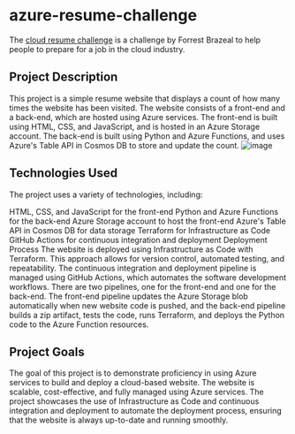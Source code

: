 # azure-resume-challenge
The [cloud resume challenge](https://cloudresumechallenge.dev/docs/the-challenge/azure/) is a challenge by Forrest Brazeal to help people to prepare for a job in the cloud industry.
## Project Description
This project is a simple resume website that displays a count of how many times the website has been visited. The website consists of a front-end and a back-end, which are hosted using Azure services. The front-end is built using HTML, CSS, and JavaScript, and is hosted in an Azure Storage account. The back-end is built using Python and Azure Functions, and uses Azure's Table API in Cosmos DB to store and update the count.
![image](https://github.com/samya-elmain/azure-resume-challenge/assets/93472667/e836b2be-9d3d-4510-ace2-f5d542c26fde)


## Technologies Used
The project uses a variety of technologies, including:

HTML, CSS, and JavaScript for the front-end
Python and Azure Functions for the back-end
Azure Storage account to host the front-end
Azure's Table API in Cosmos DB for data storage
Terraform for Infrastructure as Code
GitHub Actions for continuous integration and deployment
Deployment Process
The website is deployed using Infrastructure as Code with Terraform. This approach allows for version control, automated testing, and repeatability. The continuous integration and deployment pipeline is managed using GitHub Actions, which automates the software development workflows. There are two pipelines, one for the front-end and one for the back-end. The front-end pipeline updates the Azure Storage blob automatically when new website code is pushed, and the back-end pipeline builds a zip artifact, tests the code, runs Terraform, and deploys the Python code to the Azure Function resources.

## Project Goals
The goal of this project is to demonstrate proficiency in using Azure services to build and deploy a cloud-based website. The website is scalable, cost-effective, and fully managed using Azure services. The project showcases the use of Infrastructure as Code and continuous integration and deployment to automate the deployment process, ensuring that the website is always up-to-date and running smoothly.
